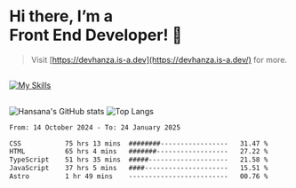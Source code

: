 # Hi there, I’m a<br>Front End Developer! 👋
> Visit [https://devhanza.is-a.dev](https://devhanza.is-a.dev/) for more.

##
[![My Skills](https://skillicons.dev/icons?i=html,css,js,tailwind,sass,bootstrap,ts,angular,nodejs,express,py,wordpress,figma,ps)](https://hansana.is-a.dev)
##
![Hansana's GitHub stats](https://github-readme-stats.vercel.app/api?username=DevHanza\&hide=issues\&show_icons=true&theme=dark)
![Top Langs](https://github-readme-stats.vercel.app/api/top-langs/?username=DevHanza\&layout=compact&theme=dark)

<!--START_SECTION:waka-->

```txt
From: 14 October 2024 - To: 24 January 2025

CSS           75 hrs 13 mins  ########-----------------   31.47 %
HTML          65 hrs 4 mins   #######------------------   27.22 %
TypeScript    51 hrs 35 mins  #####--------------------   21.58 %
JavaScript    37 hrs 5 mins   ####---------------------   15.51 %
Astro         1 hr 49 mins    -------------------------   00.76 %
```

<!--END_SECTION:waka-->

